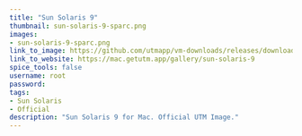 ```yaml
---
title: "Sun Solaris 9"
thumbnail: sun-solaris-9-sparc.png
images:
- sun-solaris-9-sparc.png
link_to_image: https://github.com/utmapp/vm-downloads/releases/download/sun-solaris-9/sun-solaris-9-utm.zip
link_to_website: https://mac.getutm.app/gallery/sun-solaris-9
spice_tools: false
username: root
password: 
tags: 
- Sun Solaris
- Official
description: "Sun Solaris 9 for Mac. Official UTM Image."
---
```


<!--
Down here you can add further information a user might need for the image
-->
